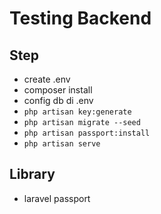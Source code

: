 # Testing Backend

## Step
- create .env
- composer install
- config db di .env
- `php artisan key:generate`
- `php artisan migrate --seed`
- `php artisan passport:install`
- `php artisan serve`

## Library
- laravel passport
